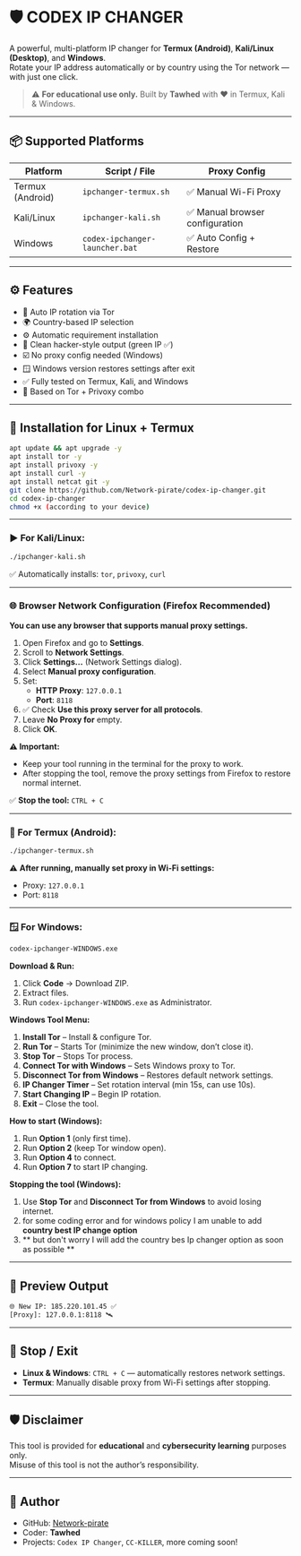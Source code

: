 # 🛡️ CODEX IP CHANGER  

A powerful, multi-platform IP changer for **Termux (Android)**, **Kali/Linux (Desktop)**, and **Windows**.  
Rotate your IP address automatically or by country using the Tor network — with just one click.  

> ⚠️ **For educational use only.** Built by **Tawhed** with ❤️ in Termux, Kali & Windows.  

---

## 📦 Supported Platforms  

| Platform         | Script / File                      | Proxy Config                             |
|------------------|------------------------------------|-------------------------------------------|
| Termux (Android) | `ipchanger-termux.sh`               | ✅ Manual Wi-Fi Proxy                     |
| Kali/Linux       | `ipchanger-kali.sh`                 | ✅ Manual browser configuration           |
| Windows          | `codex-ipchanger-launcher.bat`      | ✅ Auto Config + Restore                  |

---

## ⚙️ Features  

- 🔄 Auto IP rotation via Tor  
- 🌍 Country-based IP selection  
- ⚙️ Automatic requirement installation  
- 🧼 Clean hacker-style output (green IP ✅)  
- ☑️ No proxy config needed (Windows)  
- 🪟 Windows version restores settings after exit  
- ✅ Fully tested on Termux, Kali, and Windows  
- 🐧 Based on Tor + Privoxy combo  

---

## 🚀 Installation for Linux + Termux  

```bash
apt update && apt upgrade -y
apt install tor -y
apt install privoxy -y
apt install curl -y
apt install netcat git -y
git clone https://github.com/Network-pirate/codex-ip-changer.git
cd codex-ip-changer
chmod +x (according to your device)
```

---

### ▶️ For Kali/Linux:  

```bash
./ipchanger-kali.sh
```

✅ Automatically installs: `tor`, `privoxy`, `curl`  

---

### 🌐 Browser Network Configuration (Firefox Recommended)  

**You can use any browser that supports manual proxy settings.**  

1. Open Firefox and go to **Settings**.  
2. Scroll to **Network Settings**.  
3. Click **Settings…** (Network Settings dialog).  
4. Select **Manual proxy configuration**.  
5. Set:  
   - **HTTP Proxy**: `127.0.0.1`  
   - **Port**: `8118`  
6. ✅ Check **Use this proxy server for all protocols**.  
7. Leave **No Proxy for** empty.  
8. Click **OK**.  

**⚠ Important:**  
- Keep your tool running in the terminal for the proxy to work.  
- After stopping the tool, remove the proxy settings from Firefox to restore normal internet.  

✅ **Stop the tool:** `CTRL + C`  

---

### 📱 For Termux (Android):  

```bash
./ipchanger-termux.sh
```

⚠ **After running, manually set proxy in Wi-Fi settings:**  
- Proxy: `127.0.0.1`  
- Port: `8118`  

---

### 🪟 For Windows:  

```bat
codex-ipchanger-WINDOWS.exe
```

**Download & Run:**  
1. Click **Code** → Download ZIP.  
2. Extract files.  
3. Run `codex-ipchanger-WINDOWS.exe` as Administrator.  

**Windows Tool Menu:**  
1. **Install Tor** – Install & configure Tor.  
2. **Run Tor** – Starts Tor (minimize the new window, don’t close it).  
3. **Stop Tor** – Stops Tor process.  
4. **Connect Tor with Windows** – Sets Windows proxy to Tor.  
5. **Disconnect Tor from Windows** – Restores default network settings.  
6. **IP Changer Timer** – Set rotation interval (min 15s, can use 10s).  
7. **Start Changing IP** – Begin IP rotation.  
8. **Exit** – Close the tool.  

**How to start (Windows):**  
1. Run **Option 1** (only first time).  
2. Run **Option 2** (keep Tor window open).  
3. Run **Option 4** to connect.  
4. Run **Option 7** to start IP changing.  

**Stopping the tool (Windows):**  
1. Use **Stop Tor** and **Disconnect Tor from Windows** to avoid losing internet.
2. for some coding error and for windows policy I am unable to add **country best IP change option**
3. ** but don't worry I will add the country bes Ip changer option as soon as possible **

---

## 📸 Preview Output  

```bash
🌐 New IP: 185.220.101.45 ✅
[Proxy]: 127.0.0.1:8118 🛰️
```

---

## 🔌 Stop / Exit  

- **Linux & Windows**: `CTRL + C` — automatically restores network settings.  
- **Termux**: Manually disable proxy from Wi-Fi settings after stopping.  

---

## 🛡️ Disclaimer  

This tool is provided for **educational** and **cybersecurity learning** purposes only.  
Misuse of this tool is not the author’s responsibility.  

---

## 👤 Author  

- GitHub: [Network-pirate](https://github.com/Network-pirate)  
- Coder: **Tawhed**  
- Projects: `Codex IP Changer`, `CC-KILLER`, more coming soon!
